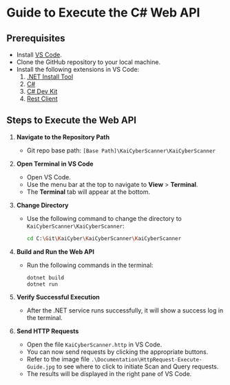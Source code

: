 # Guide to Execute the C# Web API

## Prerequisites

- Install [VS Code](https://code.visualstudio.com/).
- Clone the GitHub repository to your local machine.
- Install the following extensions in VS Code:
  1. [ .NET Install Tool](https://marketplace.visualstudio.com/items?itemName=ms-dotnettools.vscode-dotnet-runtime)
  2. [C#](https://marketplace.visualstudio.com/items?itemName=ms-dotnettools.csharp)
  3. [C# Dev Kit](https://marketplace.visualstudio.com/items?itemName=ms-dotnettools.csdevkit)
  4. [Rest Client](https://marketplace.visualstudio.com/items?itemName=humao.rest-client)

## Steps to Execute the Web API

1. **Navigate to the Repository Path**
   - Git repo base path: `[Base Path]\KaiCyberScanner\KaiCyberScanner`

2. **Open Terminal in VS Code**
   - Open VS Code.
   - Use the menu bar at the top to navigate to **View** > **Terminal**.
   - The **Terminal** tab will appear at the bottom.

3. **Change Directory**
   - Use the following command to change the directory to `KaiCyberScanner\KaiCyberScanner`:
     ```sh
     cd C:\Git\KaiCyber\KaiCyberScanner\KaiCyberScanner
     ```

4. **Build and Run the Web API**
   - Run the following commands in the terminal:
     ```sh
     dotnet build
     dotnet run
     ```

5. **Verify Successful Execution**
   - After the .NET service runs successfully, it will show a success log in the terminal.

6. **Send HTTP Requests**
   - Open the file `KaiCyberScanner.http` in VS Code.
   - You can now send requests by clicking the appropriate buttons.
   - Refer to the image file `.\Documentation\HttpRequest-Execute-Guide.jpg` to see where to click to initiate Scan and Query requests.
   - The results will be displayed in the right pane of VS Code.
